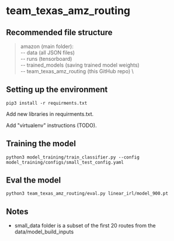 # team_texas_amz_routing

## Recommended file structure
> amazon (main folder):  \
>      -- data (all JSON files) \
>      -- runs (tensorboard) \
>      -- trained_models (saving trained model weights) \
>      -- team_texas_amz_routing (this GitHub repo) \


## Setting up the environment
`pip3 install -r requirments.txt`

Add new libraries in requirments.txt.

Add "virtualenv" instructions (TODO).


## Training the model

`python3 model_training/train_classifier.py --config model_training/configs/small_test_config.yaml`


## Eval the model

`python3 team_texas_amz_routing/eval.py linear_irl/model_900.pt`

## Notes
- small_data folder is a subset of the first 20 routes from the data/model_build_inputs

